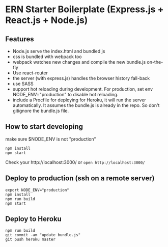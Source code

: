 # ERN Starter Boilerplate (Express.js + React.js + Node.js)

## Features

* Node.js serve the index.html and bundled js
* css is bundled with webpack too
* webpack watches new changes and compile the new bundle.js on-the-fly
* Use react-router
* the server (with express.js) handles the browser history fall-back
* use SASS
* support hot reloading during development. For production, set env NODE_ENV="production" to disable hot reloading.
* include a Procfile for deploying for Heroku, it will run the server automatically. It assumes the bundle.js is already in the repo. So don't gitignore the bundle.js file.

## How to start developing

make sure $NODE_ENV is not "production"
```
npm install
npm start
```

Check your http://localhost:3000/ or  `open http://localhost:3000/`

## Deploy to production (ssh on a remote server)

```
export NODE_ENV="production"
npm install
npm run build
npm start
```

## Deploy to Heroku

```
npm run build
git commit -am "update bundle.js"
git push heroku master
```

